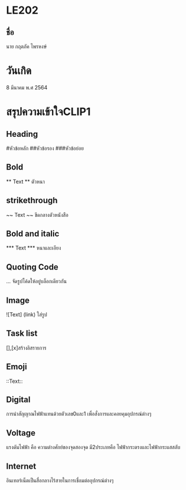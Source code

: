 # LE202

## ชื่อ
นาย กฤตภัค ไพรหงษ์
# วันเกิด
8 มีนาคม พ.ศ 2564

# สรุปความเข้าใจCLIP1
## Heading
#หัวข้อหลัก ##หัวข้อรอง ###หัวข้อย่อย
## Bold
** Text ** ตัวหนา
## strikethrough
~~ Text ~~ ขีดกลางตัวหนังสือ
## Bold and italic
*** Text *** หนาและเอียง
## Quoting Code
... จัดรูปโค้ดให้อยู๋บล็อกเดียวกัน
## Image
![Text] (link) ใส่รูป
## Task list
[],[x]สร้างลิสรายการ
## Emoji
::Text::

## Digital
การนำสัญญาณไฟฟ้าแทนด้วยตัวเลข0และ1 เพื่อสั่งการและคอยคุมอุปกรณ์ต่างๆ
## Voltage
แรงดันไฟฟ้า คือ ความต่างศักย์ของจุดสองจุด มี2ประเภทคือ ไฟฟ้ากระตรงและไฟฟ้ากระแสสลับ
## Internet
อินเทอร์เน็ตเป็นสื่อกลางไร้สายในการเชื่อมต่ออุปกรณ์ต่างๆ

